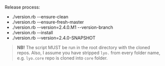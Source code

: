 Release process:

* ./version.rb --ensure-clean
* ./version.rb --ensure-fresh-master
* ./version.rb --version=2.4.0.M1 --version-branch
* ./version.rb --install
* ./version.rb --version=2.4.0-SNAPSHOT

> **NB!** The script MUST be run in the root directory with the cloned repos. Also, I assume you have stripped `lyo.` from every folder name, e.g. `lyo.core` repo is cloned into `core` folder.